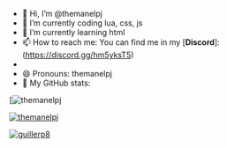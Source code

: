 - 👋 Hi, I’m @themanelpj
- 🔭 I’m currently coding lua, css, js
- 🌱 I’m currently learning html
- 📫 How to reach me: You can find me in my [**Discord**]: (https://discord.gg/hm5yksT5)
- 
- 😄 Pronouns: themanelpj
- 🤔 My GitHub stats: 

[![themanelpj](https://komarev.com/ghpvc/?username=themanelpj)

[![themanelpj](https://github-readme-stats.vercel.app/api?username=themanelpj)](https://discord.gg/eBpmkW6e5j)

[![guillerp8](https://github-readme-stats.vercel.app/api/top-langs/?username=themanelpj)](https://discord.gg/eBpmkW6e5j)



<!---
themanelpj/themanelpj is a ✨ special ✨ repository because its `README.md` (this file) appears on your GitHub profile.
You can click the Preview link to take a look at your changes.
--->
